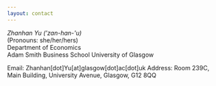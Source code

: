 ```yaml
---
layout: contact
---
```


<!-- Text can be **bold**, _italic_, or ~~strikethrough~~. -->

<!-- # Header 1 -->

<!-- ## Header 2

> This is a blockquote following a header.
>
> When something is important enough, you do it even if the odds are not in your favor. -->

*Zhanhan Yu ('zan-han-'u)*  
(Pronouns: she/her/hers)  
Department of Economics  
Adam Smith Business School
University of Glasgow


Email: Zhanhan[dot]Yu[at]glasgow[dot]ac[dot]uk
Address: Room 239C, Main Building, University Avenue, Glasgow, G12 8QQ



<!-- [Back](./) -->